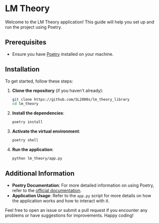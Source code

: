 # LM Theory

Welcome to the LM Theory application! This guide will help you set up and run the project using Poetry.

## Prerequisites

- Ensure you have [Poetry](https://python-poetry.org/docs/#installation) installed on your machine.

## Installation

To get started, follow these steps:

1. **Clone the repository** (if you haven't already):
   ```bash
   git clone https://github.com/SL2000s/lm_theory_library
   cd lm_theory
   ```

2. **Install the dependencies**:
   ```bash
   poetry install
   ```

3. **Activate the virtual environment**:
   ```bash
   poetry shell
   ```

4. **Run the application**:
   ```bash
   python lm_theory/app.py
   ```

## Additional Information

- **Poetry Documentation**: For more detailed information on using Poetry, refer to the [official documentation](https://python-poetry.org/docs/).
- **Application Usage**: Refer to the `app.py` script for more details on how the application works and how to interact with it.

Feel free to open an issue or submit a pull request if you encounter any problems or have suggestions for improvements. Happy coding!